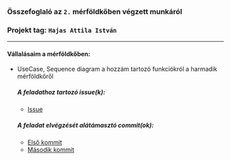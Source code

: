 ### Összefoglaló az `2.` mérföldkőben végzett munkáról

### Projekt tag: `Hajas Attila István`

___

#### Vállalásaim a mérföldkőben:

- UseCase, Sequence diagram a hozzám tartozó funkciókról a harmadik mérföldkőről

  ##### A feladathoz tartozó issue(k):

    - [Issue](https://git-okt.sed.inf.szte.hu/2023_ib153i-10_d/rf-szallas/-/issues/10)

  ##### A feladat elvégzését alátámasztó commit(ok):

    - [Első kommit](https://git-okt.sed.inf.szte.hu/2023_ib153i-10_d/rf-szallas/-/commit/183c36c9c17205db9cd241f33ca4fc5850dc4b09)
    - [Második kommit](https://git-okt.sed.inf.szte.hu/2023_ib153i-10_d/rf-szallas/-/commit/1014081bc0e4ed639296d835de4264b5773cbf7c)

